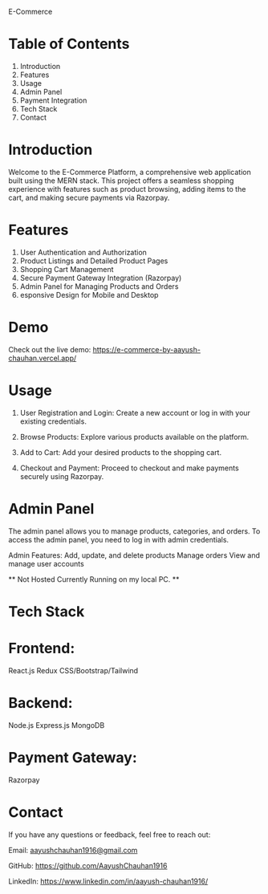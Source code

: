 E-Commerce

# Table of Contents
1) Introduction
2) Features
3) Usage
4) Admin Panel
5) Payment Integration
6) Tech Stack
7) Contact

   
# Introduction
Welcome to the E-Commerce Platform, a comprehensive web application built using the MERN stack. This project offers a seamless shopping experience with features such as product browsing, adding items to the cart, and making secure payments via Razorpay.

# Features
1) User Authentication and Authorization
2) Product Listings and Detailed Product Pages
3) Shopping Cart Management
4) Secure Payment Gateway Integration (Razorpay)
5) Admin Panel for Managing Products and Orders
6) esponsive Design for Mobile and Desktop

# Demo
Check out the live demo: https://e-commerce-by-aayush-chauhan.vercel.app/

# Usage

1) User Registration and Login:
Create a new account or log in with your existing credentials.

2) Browse Products:
Explore various products available on the platform.

3) Add to Cart:
Add your desired products to the shopping cart.

4) Checkout and Payment:
Proceed to checkout and make payments securely using Razorpay.

# Admin Panel
The admin panel allows you to manage products, categories, and orders. To access the admin panel, you need to log in with admin credentials.

Admin Features:
Add, update, and delete products
Manage orders
View and manage user accounts

** Not Hosted Currently Running on my local PC. **


# Tech Stack

# Frontend:
React.js
Redux
CSS/Bootstrap/Tailwind

# Backend:
Node.js
Express.js
MongoDB

# Payment Gateway:
Razorpay

# Contact
If you have any questions or feedback, feel free to reach out:

Email: aayushchauhan1916@gmail.com

GitHub: https://github.com/AayushChauhan1916

LinkedIn: https://www.linkedin.com/in/aayush-chauhan1916/


